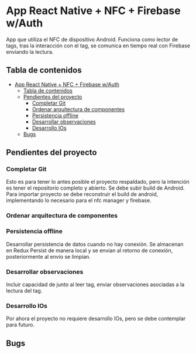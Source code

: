 # App React Native + NFC + Firebase w/Auth

App que utiliza el NFC de dispositivo Android.
Funciona como lector de tags, tras la interacción con el tag, se comunica en tiempo real con Firebase enviando la lectura.

## Tabla de contenidos
- [App React Native + NFC + Firebase w/Auth](#app-react-native--nfc--firebase-wauth)
  - [Tabla de contenidos](#tabla-de-contenidos)
  - [Pendientes del proyecto](#pendientes-del-proyecto)
    - [Completar Git](#completar-git)
    - [Ordenar arquitectura de componentes](#ordenar-arquitectura-de-componentes)
    - [Persistencia offline](#persistencia-offline)
    - [Desarrollar observaciones](#desarrollar-observaciones)
    - [Desarrollo IOs](#desarrollo-ios)
  - [Bugs](#bugs)

## Pendientes del proyecto

### Completar Git

Esto es para tener lo antes posible el proyecto respaldado, pero la intención es tener el repositorio completo y abierto.
Se debe subir build de Android.
Para importar proyecto se debe reconstruir el build de android, implementando lo necesario para el nfc manager y firebase.

### Ordenar arquitectura de componentes

### Persistencia offline

Desarrollar persistencia de datos cuando no hay conexión. Se almacenan en Redux Persist de manera local y se envian al retorno de conexión, posteriormente al envio se limpian.

### Desarrollar observaciones

Incluir capacidad de junto al leer tag, enviar observaciones asociadas a la lectura del tag.

### Desarrollo IOs

Por ahora el proyecto no requiere desarrollo IOs, pero se debe contemplar para futuro.

## Bugs
